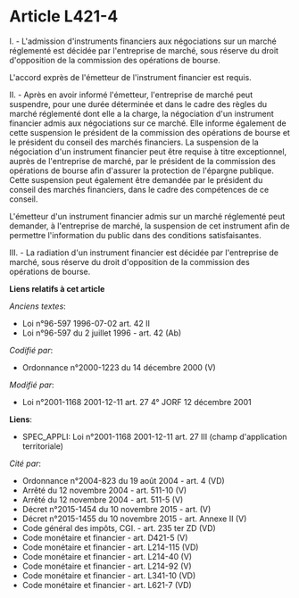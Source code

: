 # Article L421-4

I. - L'admission d'instruments financiers aux négociations sur un marché réglementé est décidée par l'entreprise de marché,
sous réserve du droit d'opposition de la commission des opérations de bourse.

L'accord exprès de l'émetteur de l'instrument financier est requis.

II. - Après en avoir informé l'émetteur, l'entreprise de marché peut suspendre, pour une durée déterminée et dans le cadre
des règles du marché réglementé dont elle a la charge, la négociation d'un instrument financier admis aux négociations sur ce
marché. Elle informe également de cette suspension le président de la commission des opérations de bourse et le président du
conseil des marchés financiers. La suspension de la négociation d'un instrument financier peut être requise à titre
exceptionnel, auprès de l'entreprise de marché, par le président de la commission des opérations de bourse afin d'assurer la
protection de l'épargne publique. Cette suspension peut également être demandée par le président du conseil des marchés
financiers, dans le cadre des compétences de ce conseil.

L'émetteur d'un instrument financier admis sur un marché réglementé peut demander, à l'entreprise de marché, la suspension de
cet instrument afin de permettre l'information du public dans des conditions satisfaisantes.

III. - La radiation d'un instrument financier est décidée par l'entreprise de marché, sous réserve du droit d'opposition de
la commission des opérations de bourse.

**Liens relatifs à cet article**

_Anciens textes_:

  - Loi n°96-597 1996-07-02 art. 42 II
  - Loi n°96-597 du 2 juillet 1996 - art. 42 (Ab)

_Codifié par_:

  - Ordonnance n°2000-1223 du 14 décembre 2000 (V)

_Modifié par_:

  - Loi n°2001-1168 2001-12-11 art. 27 4° JORF 12 décembre 2001

**Liens**:

  - SPEC_APPLI: Loi n°2001-1168 2001-12-11 art. 27 III (champ d'application territoriale)

_Cité par_:

  - Ordonnance n°2004-823 du 19 août 2004 - art. 4 (VD)
  - Arrêté du 12 novembre 2004 - art. 511-10 (V)
  - Arrêté du 12 novembre 2004 - art. 511-5 (V)
  - Décret n°2015-1454 du 10 novembre 2015 - art. (V)
  - Décret n°2015-1455 du 10 novembre 2015 - art. Annexe II (V)
  - Code général des impôts, CGI. - art. 235 ter ZD (VD)
  - Code monétaire et financier - art. D421-5 (V)
  - Code monétaire et financier - art. L214-115 (VD)
  - Code monétaire et financier - art. L214-40 (V)
  - Code monétaire et financier - art. L214-92 (V)
  - Code monétaire et financier - art. L341-10 (VD)
  - Code monétaire et financier - art. L621-7 (VD)
